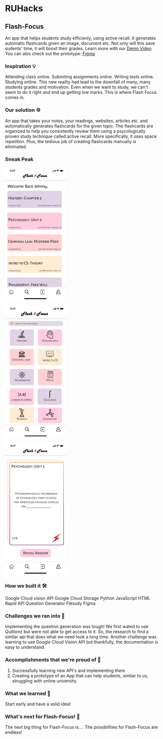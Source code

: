 # RUHacks
## Flash-Focus
An app that helps students study efficienly, using active recall. It generates automatic flashcards given an image, document etc.
Not only will this save sudents' time, it will boost their grades.
Learn more with our [Demo Video]()
You can also check out the prototype: [Figma](https://www.figma.com/proto/F65yx46n20XVJP4hzfL5Ls/App?node-id=2%3A158&scaling=min-zoom&page-id=0%3A1)

### Inspiration 💡
Attending class online. Submiting assignments online. Writing tests online. Studying online.
This new reality had lead to the downfall of many, many students grades and motivation.
Even when we want to study, we can't seem to do it right and end up getting low marks. This 
is where Flash Focus comes in. 

### Our solution ⚙️
An app that takes your notes, your readings, websites, articles etc. and automatically generates flashcards for the given topic.
The flashcards are organized to help you consistently review them using a psycologically proven study technique called active recall.
More specifically, it uses space repetition. Plus, the tedious job of creating flashcards manually is eliminated.

### Sneak Peak
<p float="left">
  <img src="pic1.png" alt="" width="200" />
</p>

<p float="left">
  <img src="pic2.png" alt="" width="200" />
</p>

<p float="left">
  <img src="pic3.png" alt="" width="200" />
</p>  


### How we built it 🛠️
Google Cloud vision API
Google Cloud Storage 
Python
JavaScript
HTML
Rapid API Question Generator
Flexudy
Figma

### Challenges we ran into 🚧
Implementing the question generation was tough! We first wated to use Quillionz but were not able to get access to it.
So, the research to find a similar api that does what we need took a long time.
Another challenge was learning to use Google Cloud Vision API but thankfully, the documentation is easy to understand.

### Accomplishments that we're proud of 🌟
1. Successfully learning new API's and implementing them
2. Creating a prototype of an App that can help students, similar to us, struggling with online university. 

### What we learned 📖
Start early and have a solid idea!

### What's next for Flash-Focus! 🚀
The next big thing for Flash-Focus is.... The possibilities for Flash-Focus are endless!

